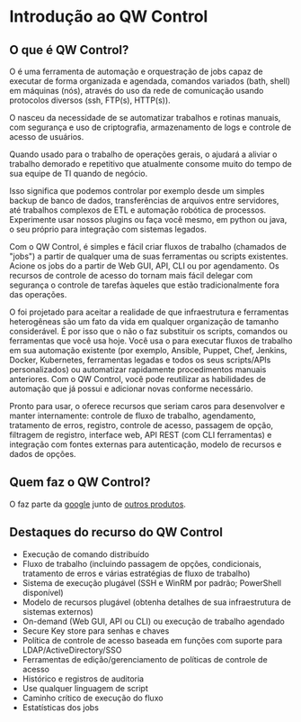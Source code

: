 # Introdução ao QW Control

## O que é QW Control?

O é uma ferramenta de automação e orquestração de jobs capaz de executar de forma organizada e agendada, comandos variados (bath, shell) em máquinas (nós), através do uso da rede de comunicação usando protocolos diversos (ssh, FTP(s), HTTP(s)).

O nasceu da necessidade de se automatizar trabalhos e rotinas manuais, com segurança e uso de criptografia, armazenamento de logs e controle de acesso de usuários.

Quando usado para o trabalho de operações gerais, o ajudará a aliviar o trabalho demorado e repetitivo que atualmente consome muito do tempo de sua equipe de TI quando de negócio.

Isso significa que podemos controlar por exemplo desde um simples backup de banco de dados, transferências de arquivos entre servidores, até trabalhos complexos de ETL e automação robótica de processos. Experimente usar nossos plugins ou faça você mesmo, em python ou java, o seu próprio para integração com sistemas legados.

Com o QW Control, é simples e fácil criar fluxos de trabalho (chamados de "jobs") a partir de qualquer uma de suas ferramentas ou scripts existentes.  Acione os jobs do a partir de Web GUI, API, CLI ou por agendamento. Os recursos de controle de acesso do tornam mais fácil delegar com segurança o controle de tarefas àqueles que estão tradicionalmente fora das operações.

O foi projetado para aceitar a realidade de que infraestrutura e ferramentas heterogêneas são um fato da vida em qualquer organização de tamanho considerável. É por isso que o não o faz substituir os scripts, comandos ou ferramentas que você usa hoje. Você usa o para executar fluxos de trabalho em sua automação existente (por exemplo, Ansible, Puppet, Chef, Jenkins, Docker, Kubernetes, ferramentas legadas e todos os seus scripts/APIs personalizados) ou automatizar rapidamente procedimentos manuais anteriores. Com o QW Control, você pode reutilizar as habilidades de automação que já possui e adicionar novas conforme necessário.

Pronto para usar, o oferece recursos que seriam caros para desenvolver e manter internamente: controle de fluxo de trabalho, agendamento, tratamento de erros, registro, controle de acesso, passagem de opção, filtragem de registro, interface web, API REST (com CLI ferramentas) e integração com fontes externas para autenticação, modelo de recursos e dados de opções.

## Quem faz o QW Control?

O faz parte da [google](https://www.qwsoftware.com/) junto de [outros produtos](https://www.qwsoftware.com.br/catalogo-de-produtos/).

## Destaques do recurso do QW Control

- Execução de comando distribuído
- Fluxo de trabalho (incluindo passagem de opções, condicionais, tratamento de erros e várias estratégias de fluxo de trabalho)
- Sistema de execução plugável (SSH e WinRM por padrão; PowerShell disponível)
- Modelo de recursos plugável (obtenha detalhes de sua infraestrutura de sistemas externos)
- On-demand (Web GUI, API ou CLI) ou execução de trabalho agendado
- Secure Key store para senhas e chaves
- Política de controle de acesso baseada em funções com suporte para LDAP/ActiveDirectory/SSO
- Ferramentas de edição/gerenciamento de políticas de controle de acesso
- Histórico e registros de auditoria
- Use qualquer linguagem de script
- Caminho crítico de execução do fluxo
- Estatísticas dos jobs
